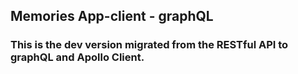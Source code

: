 ## Memories App-client - graphQL

### This is the dev version migrated from the RESTful API to graphQL and Apollo Client.
